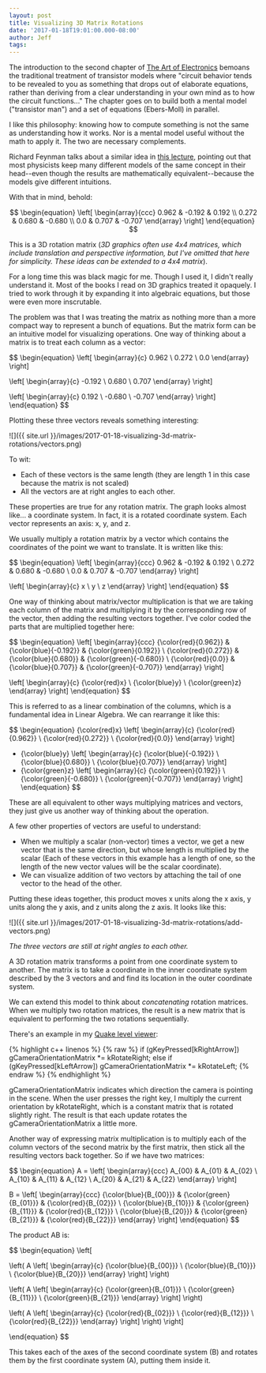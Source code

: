 ```yaml
---
layout: post
title: Visualizing 3D Matrix Rotations
date: '2017-01-18T19:01:00.000-08:00'
author: Jeff
tags:
---
```


<script type="text/javascript" async
  src="https://cdn.mathjax.org/mathjax/latest/MathJax.js?config=TeX-MML-AM_CHTML">
</script>

The introduction to the second chapter of
[The Art of Electronics](https://www.goodreads.com/book/show/569775.The_Art_of_Electronics)
bemoans the traditional treatment of transistor models where "circuit behavior
tends to be revealed to you as something that drops out of elaborate equations,
rather than deriving from a clear understanding in your own mind as to how the
circuit functions..." The chapter goes on to build both a mental
model ("transistor man") and a set of equations (Ebers-Moll) in parallel.

I like this philosophy: knowing how to compute something is not the same as
understanding how it works. Nor is a mental model useful without the math to
apply it. The two are necessary complements.

Richard Feynman talks about a similar idea in [this lecture](https://youtu.be/NM-zWTU7X-k),
pointing out that most physicists keep many different models of the same
concept in their head--even though the results are mathematically
equivalent--because the models give different intuitions.

With that in mind, behold:

$$
\begin{equation}
\left[ \begin{array}{ccc}
    0.962 & -0.192 & 0.192  \\
    0.272 & 0.680  & -0.680  \\
    0.0   & 0.707  & -0.707
\end{array} \right]
\end{equation}
$$

This is a 3D rotation matrix (*3D graphics often use 4x4 matrices, which include
translation and perspective information, but I've omitted that here for
simplicity. These ideas can be extended to a 4x4 matrix*).

For a long time this was black magic for me. Though I used it, I didn't really
understand it. Most of the books I read on 3D graphics treated it opaquely. I
tried to work through it by expanding it into algebraic equations, but those
were even more inscrutable.

The problem was that I was treating the matrix as nothing more than a more
compact way to represent a bunch of equations. But the matrix form can be an
intuitive model for visualizing operations. One way of thinking about a matrix
is to treat each column as a vector:

$$
\begin{equation}
\left[ \begin{array}{c}
    0.962   \\
    0.272   \\
    0.0
\end{array} \right]

\left[ \begin{array}{c}
    -0.192  \\
    0.680  \\
    0.707
\end{array} \right]

\left[ \begin{array}{c}
    0.192  \\
    -0.680  \\
    -0.707
\end{array} \right]
\end{equation}
$$

Plotting these three vectors reveals something interesting:

![]({{ site.url }}/images/2017-01-18-visualizing-3d-matrix-rotations/vectors.png)

To wit:

- Each of these vectors is the same length (they are length 1 in this case
  because the matrix is not scaled)
- All the vectors are at right angles to each other.

These properties are true for any rotation matrix. The graph looks almost
like... a coordinate system. In fact, it is a rotated coordinate system.
Each vector represents an axis: x, y, and z.

We usually multiply a rotation matrix by a vector which contains the coordinates
of the point we want to translate. It is written like this:

$$
\begin{equation}
\left[ \begin{array}{ccc}
    0.962 & -0.192 & 0.192  \\
    0.272 & 0.680 & -0.680  \\
    0.0 & 0.707 & -0.707
\end{array} \right]

\left[ \begin{array}{c}
    x \\
    y \\
    z
\end{array} \right]
\end{equation}
$$

One way of thinking about matrix/vector multiplication is that we are taking each
column of the matrix and multiplying it by the corresponding row of the vector,
then adding the resulting vectors together. I've color coded the parts that
are multiplied together here:

$$
\begin{equation}
\left[ \begin{array}{ccc}
    {\color{red}{0.962}} & {\color{blue}{-0.192}} & {\color{green}{0.192}}  \\
    {\color{red}{0.272}} & {\color{blue}{0.680}} & {\color{green}{-0.680}}  \\
    {\color{red}{0.0}} & {\color{blue}{0.707}} & {\color{green}{-0.707}}
\end{array} \right]

\left[ \begin{array}{c}
    {\color{red}x} \\
    {\color{blue}y} \\
    {\color{green}z}
\end{array} \right]
\end{equation}
$$

This is referred to as a linear combination of the columns, which is a fundamental
idea in Linear Algebra. We can rearrange it like this:

$$
\begin{equation}
{\color{red}x}
\left[ \begin{array}{c}
    {\color{red}{0.962}} \\
    {\color{red}{0.272}} \\
    {\color{red}{0.0}}
\end{array} \right]
+ {\color{blue}y}
\left[ \begin{array}{c}
    {\color{blue}{-0.192}} \\
    {\color{blue}{0.680}} \\
    {\color{blue}{0.707}}
\end{array} \right]
+ {\color{green}z}
\left[ \begin{array}{c}
    {\color{green}{0.192}} \\
    {\color{green}{-0.680}} \\
    {\color{green}{-0.707}}
\end{array} \right]
\end{equation}
$$

These are all equivalent to other ways multiplying matrices and vectors,
they just give us another way of thinking about the operation.

A few other properties of vectors are useful to understand:

- When we multiply a scalar (non-vector) times a vector, we get a new vector
  that is the same direction, but whose length is multiplied by the scalar
  (Each of these vectors in this example has a length of one, so the length of
  the new vector values will be the scalar coordinate).
- We can visualize addition of two vectors by attaching the tail of one vector
  to the head of the other.

Putting these ideas together, this product moves x units along the x axis, y
units along the y axis, and z units along the z axis. It looks like this:

![]({{ site.url }}/images/2017-01-18-visualizing-3d-matrix-rotations/add-vectors.png)

*The three vectors are still at right angles to each other.*

A 3D rotation matrix transforms a point from one coordinate system to another.
The matrix is to take a coordinate in the inner coordinate system described
by the 3 vectors and and find its location in the outer coordinate system.

We can extend this model to think about *concatenating* rotation matrices. When
we multiply two rotation matrices, the result is a new matrix that is
equivalent to performing the two rotations sequentially.

There's an example in my
[Quake level viewer](https://github.com/jbush001/NyuziProcessor/blob/301af589415dfa0f074f19a3b234a4613f3e5bad/software/apps/quakeview/main.cpp#L134):

{% highlight c++ linenos %}
{% raw %}
    if (gKeyPressed[kRightArrow])
        gCameraOrientationMatrix *= kRotateRight;
    else if (gKeyPressed[kLeftArrow])
        gCameraOrientationMatrix *= kRotateLeft;
{% endraw %}
{% endhighlight %}

gCameraOrientationMatrix indicates which direction the camera is pointing in
the scene. When the user presses the right key, I multiply the current
orientation by kRotateRight, which is a constant matrix that is rotated
slightly right. The result is that each update rotates the gCameraOrientationMatrix
a little more.

Another way of expressing matrix multiplication is to multiply each of the column
vectors of the second matrix by the first matrix, then stick all the resulting vectors
back together. So if we have two matrices:

$$
\begin{equation}
A = \left[ \begin{array}{ccc}
    A_{00} & A_{01} & A_{02}  \\
    A_{10} & A_{11} & A_{12}  \\
    A_{20} & A_{21} & A_{22}
\end{array} \right]

B = \left[ \begin{array}{ccc}
    {\color{blue}{B_{00}}} & {\color{green}{B_{01}}} & {\color{red}{B_{02}}}  \\
    {\color{blue}{B_{10}}} & {\color{green}{B_{11}}} & {\color{red}{B_{12}}}  \\
    {\color{blue}{B_{20}}} & {\color{green}{B_{21}}} & {\color{red}{B_{22}}}
\end{array} \right]
\end{equation}
$$

The product AB is:

$$
\begin{equation}
\left[

\left(
    A
\left[ \begin{array}{c}
    {\color{blue}{B_{00}}} \\
    {\color{blue}{B_{10}}} \\
    {\color{blue}{B_{20}}}
\end{array} \right]
\right)

\left(
    A
\left[ \begin{array}{c}
    {\color{green}{B_{01}}} \\
    {\color{green}{B_{11}}} \\
    {\color{green}{B_{21}}}
\end{array} \right]
\right)

\left(
    A
\left[ \begin{array}{c}
    {\color{red}{B_{02}}} \\
    {\color{red}{B_{12}}} \\
    {\color{red}{B_{22}}}
\end{array} \right]
\right)
\right]

\end{equation}
$$

This takes each of the axes of the second coordinate system (B) and
rotates them by the first coordinate system (A), putting them inside it.
